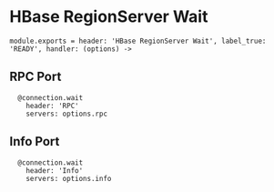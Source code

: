 
# HBase RegionServer Wait

    module.exports = header: 'HBase RegionServer Wait', label_true: 'READY', handler: (options) ->

## RPC Port

      @connection.wait
        header: 'RPC'
        servers: options.rpc

## Info Port

      @connection.wait
        header: 'Info'
        servers: options.info
